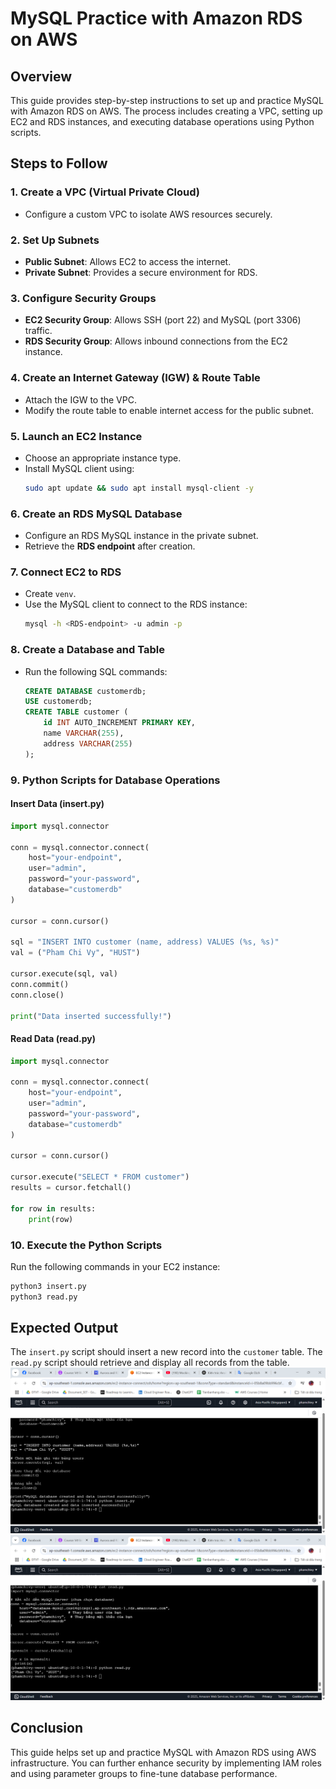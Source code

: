 # MySQL Practice with Amazon RDS on AWS

## Overview
This guide provides step-by-step instructions to set up and practice MySQL with Amazon RDS on AWS. The process includes creating a VPC, setting up EC2 and RDS instances, and executing database operations using Python scripts.

## Steps to Follow

### 1. Create a VPC (Virtual Private Cloud)
- Configure a custom VPC to isolate AWS resources securely.

### 2. Set Up Subnets
- **Public Subnet**: Allows EC2 to access the internet.
- **Private Subnet**: Provides a secure environment for RDS.

### 3. Configure Security Groups
- **EC2 Security Group**: Allows SSH (port 22) and MySQL (port 3306) traffic.
- **RDS Security Group**: Allows inbound connections from the EC2 instance.

### 4. Create an Internet Gateway (IGW) & Route Table
- Attach the IGW to the VPC.
- Modify the route table to enable internet access for the public subnet.

### 5. Launch an EC2 Instance
- Choose an appropriate instance type.
- Install MySQL client using:
  ```sh
  sudo apt update && sudo apt install mysql-client -y
  ```

### 6. Create an RDS MySQL Database
- Configure an RDS MySQL instance in the private subnet.
- Retrieve the **RDS endpoint** after creation.

### 7. Connect EC2 to RDS
- Create `venv`.
- Use the MySQL client to connect to the RDS instance:
  ```sh
  mysql -h <RDS-endpoint> -u admin -p
  ```

### 8. Create a Database and Table
- Run the following SQL commands:
  ```sql
  CREATE DATABASE customerdb;
  USE customerdb;
  CREATE TABLE customer (
      id INT AUTO_INCREMENT PRIMARY KEY,
      name VARCHAR(255),
      address VARCHAR(255)
  );
  ```

### 9. Python Scripts for Database Operations

#### **Insert Data (insert.py)**
```python
import mysql.connector

conn = mysql.connector.connect(
    host="your-endpoint",
    user="admin",
    password="your-password",
    database="customerdb"
)

cursor = conn.cursor()

sql = "INSERT INTO customer (name, address) VALUES (%s, %s)"
val = ("Pham Chi Vy", "HUST")

cursor.execute(sql, val)
conn.commit()
conn.close()

print("Data inserted successfully!")
```

#### **Read Data (read.py)**
```python
import mysql.connector

conn = mysql.connector.connect(
    host="your-endpoint",
    user="admin",
    password="your-password",
    database="customerdb"
)

cursor = conn.cursor()

cursor.execute("SELECT * FROM customer")
results = cursor.fetchall()

for row in results:
    print(row)
```

### 10. Execute the Python Scripts
Run the following commands in your EC2 instance:
```sh
python3 insert.py
python3 read.py
```

## Expected Output
The `insert.py` script should insert a new record into the `customer` table. The `read.py` script should retrieve and display all records from the table.
![](assets/insert.png)
![](assets/read.png)
## Conclusion
This guide helps set up and practice MySQL with Amazon RDS using AWS infrastructure. You can further enhance security by implementing IAM roles and using parameter groups to fine-tune database performance.

